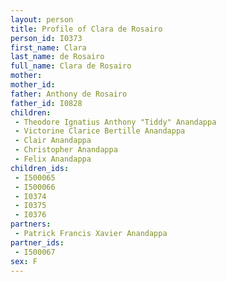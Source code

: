 ```yaml
---
layout: person
title: Profile of Clara de Rosairo
person_id: I0373
first_name: Clara
last_name: de Rosairo
full_name: Clara de Rosairo
mother: 
mother_id: 
father: Anthony de Rosairo
father_id: I0828
children:
 - Theodore Ignatius Anthony "Tiddy" Anandappa
 - Victorine Clarice Bertille Anandappa
 - Clair Anandappa
 - Christopher Anandappa
 - Felix Anandappa
children_ids:
 - I500065
 - I500066
 - I0374
 - I0375
 - I0376
partners:
 - Patrick Francis Xavier Anandappa
partner_ids:
 - I500067
sex: F
---
```


